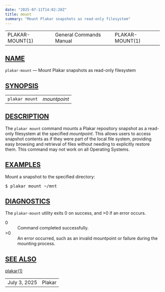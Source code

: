 ```yaml
---
date: "2025-07-11T14:02:28Z"
title: mount
summary: "Mount Plakar snapshots as read-only filesystem"
---
```

<table class="head">
  <tr>
    <td class="head-ltitle">PLAKAR-MOUNT(1)</td>
    <td class="head-vol">General Commands Manual</td>
    <td class="head-rtitle">PLAKAR-MOUNT(1)</td>
  </tr>
</table>
<div class="manual-text">
<section class="Sh">
<h1 class="Sh" id="NAME"><a class="permalink" href="#NAME">NAME</a></h1>
<p class="Pp"><code class="Nm">plakar-mount</code> &#x2014;
    <span class="Nd">Mount Plakar snapshots as read-only filesystem</span></p>
</section>
<section class="Sh">
<h1 class="Sh" id="SYNOPSIS"><a class="permalink" href="#SYNOPSIS">SYNOPSIS</a></h1>
<table class="Nm">
  <tr>
    <td><code class="Nm">plakar mount</code></td>
    <td><var class="Ar">mountpoint</var></td>
  </tr>
</table>
</section>
<section class="Sh">
<h1 class="Sh" id="DESCRIPTION"><a class="permalink" href="#DESCRIPTION">DESCRIPTION</a></h1>
<p class="Pp">The <code class="Nm">plakar mount</code> command mounts a Plakar
    repository snapshot as a read-only filesystem at the specified
    <var class="Ar">mountpoint</var>. This allows users to access snapshot
    contents as if they were part of the local file system, providing easy
    browsing and retrieval of files without needing to explicitly restore them.
    This command may not work on all Operating Systems.</p>
</section>
<section class="Sh">
<h1 class="Sh" id="EXAMPLES"><a class="permalink" href="#EXAMPLES">EXAMPLES</a></h1>
<p class="Pp">Mount a snapshot to the specified directory:</p>
<div class="Bd Pp Bd-indent Li">
<pre>$ plakar mount ~/mnt</pre>
</div>
</section>
<section class="Sh">
<h1 class="Sh" id="DIAGNOSTICS"><a class="permalink" href="#DIAGNOSTICS">DIAGNOSTICS</a></h1>
<p class="Pp">The <code class="Nm">plakar-mount</code> utility exits&#x00A0;0 on
    success, and&#x00A0;&gt;0 if an error occurs.</p>
<dl class="Bl-tag">
  <dt>0</dt>
  <dd>Command completed successfully.</dd>
  <dt>&gt;0</dt>
  <dd>An error occurred, such as an invalid mountpoint or failure during the
      mounting process.</dd>
</dl>
</section>
<section class="Sh">
<h1 class="Sh" id="SEE_ALSO"><a class="permalink" href="#SEE_ALSO">SEE
  ALSO</a></h1>
<p class="Pp"><a class="Xr" href="../plakar/">plakar(1)</a></p>
</section>
</div>
<table class="foot">
  <tr>
    <td class="foot-date">July 3, 2025</td>
    <td class="foot-os">Plakar</td>
  </tr>
</table>
